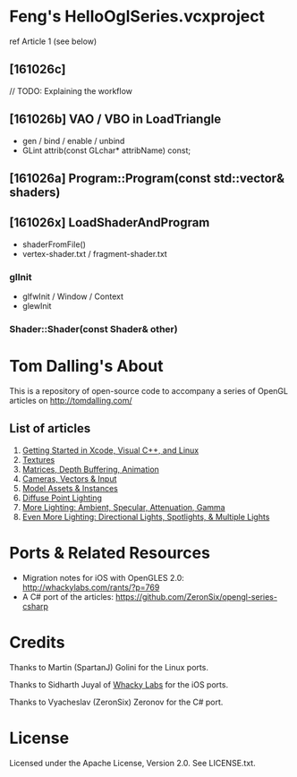 # Feng's HelloOglSeries.vcxproject

ref Article 1 (see below)

## [161026c]
// TODO: Explaining the workflow

## [161026b] VAO / VBO in LoadTriangle 
 - gen / bind / enable / unbind
 - GLint attrib(const GLchar* attribName) const;

## [161026a] Program::Program(const std::vector<Shader>& shaders)

## [161026x] LoadShaderAndProgram 
 - shaderFromFile()
 - vertex-shader.txt / fragment-shader.txt

###          glInit
 - glfwInit / Window / Context
 - glewInit

###          Shader::Shader(const Shader& other)



# Tom Dalling's About

This is a repository of open-source code to accompany a series of OpenGL articles on
http://tomdalling.com/

## List of articles

 1. [Getting Started in Xcode, Visual C++, and Linux](http://tomdalling.com/blog/modern-opengl/01-getting-started-in-xcode-and-visual-cpp/)
 2. [Textures](http://tomdalling.com/blog/modern-opengl/02-textures/)
 3. [Matrices, Depth Buffering, Animation](http://tomdalling.com/blog/modern-opengl/03-matrices-depth-buffering-animation/)
 4. [Cameras, Vectors & Input](http://tomdalling.com/blog/modern-opengl/04-cameras-vectors-and-input/)
 5. [Model Assets & Instances](http://tomdalling.com/blog/modern-opengl/05-model-assets-and-instances/)
 6. [Diffuse Point Lighting](http://tomdalling.com/blog/modern-opengl/06-diffuse-point-lighting/)
 7. [More Lighting: Ambient, Specular, Attenuation, Gamma](http://tomdalling.com/blog/modern-opengl/07-more-lighting-ambient-specular-attenuation-gamma/)
 8. [Even More Lighting: Directional Lights, Spotlights, & Multiple Lights](http://www.tomdalling.com/blog/modern-opengl/08-even-more-lighting-directional-lights-spotlights-multiple-lights/)

# Ports & Related Resources

 - Migration notes for iOS with OpenGLES 2.0: http://whackylabs.com/rants/?p=769
 - A C# port of the articles: https://github.com/ZeronSix/opengl-series-csharp

# Credits

Thanks to Martin (SpartanJ) Golini for the Linux ports.

Thanks to Sidharth Juyal of [Whacky Labs](http://whackylabs.com/) for
the iOS ports.

Thanks to Vyacheslav (ZeronSix) Zeronov for the C# port.

# License

Licensed under the Apache License, Version 2.0. See LICENSE.txt.
